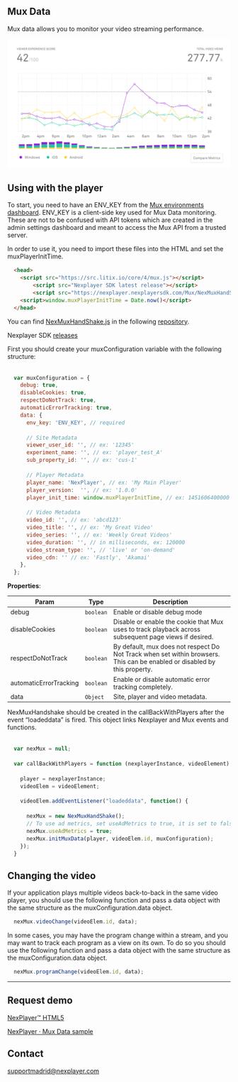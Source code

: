 ## Mux Data

Mux data allows you to monitor your video streaming performance.

<img text-align="center" src="./assets/mux-chart-2.png" alt="mux-chart" >

## Using with the player

To start, you need to have an ENV_KEY from the <a href="https://dashboard.mux.com/environments">Mux environments dashboard</a>. ENV_KEY is a client-side key used for Mux Data monitoring. These are not to be confused with API tokens which are created in the admin settings dashboard and meant to access the Mux API from a trusted server.

In order to use it, you need to import these files into the HTML and set the muxPlayerInitTime.

```html
  <head>
    <script src="https://src.litix.io/core/4/mux.js"></script> 
		<script src="Nexplayer SDK latest release"></script>
		<script src="https://nexplayer.nexplayersdk.com/Mux/NexMuxHandShake.js"></script>
    <script>window.muxPlayerInitTime = Date.now()</script>
  </head>

 ```

 You can find <a href="https://github.com/NexPlayer/NexPlayer_HTML5_Mux/blob/main/app/NexMuxHandShake.js">NexMuxHandShake.js</a> in the following <a href="https://github.com/NexPlayer/NexPlayer_HTML5_Mux">repository</a>.

 Nexplayer SDK [releases](https://nexplayer.github.io/NexPlayer_HTML5_Documentation/#/releases?id=releases-top)

 First you should create your muxConfiguration variable with the following structure:

```js

  var muxConfiguration = {
    debug: true,
    disableCookies: true,
    respectDoNotTrack: true,
    automaticErrorTracking: true,
    data: {
      env_key: 'ENV_KEY', // required

      // Site Metadata
      viewer_user_id: '', // ex: '12345'
      experiment_name: '', // ex: 'player_test_A'
      sub_property_id: '', // ex: 'cus-1'

      // Player Metadata
      player_name: 'NexPlayer', // ex: 'My Main Player'
      player_version:  '', // ex: '1.0.0'
      player_init_time: window.muxPlayerInitTime, // ex: 1451606400000

      // Video Metadata
      video_id: '', // ex: 'abcd123'
      video_title: '', // ex: 'My Great Video'
      video_series: '', // ex: 'Weekly Great Videos'
      video_duration: '', // in milliseconds, ex: 120000
      video_stream_type: '', // 'live' or 'on-demand'
      video_cdn: '' // ex: 'Fastly', 'Akamai'
    },
  };

```
**Properties**:

| Param | Type | Description |
| --- | --- | --- |
| debug | <code>boolean</code> | Enable or disable debug mode |
| disableCookies | <code>boolean</code> | Disable or enable the cookie that Mux uses to track playback across subsequent page views if desired. |
| respectDoNotTrack | <code>boolean</code> | By default, mux does not respect Do Not Track when set within browsers. This can be enabled or disabled by this property. |
| automaticErrorTracking | <code>boolean</code> | Enable or disable automatic error tracking completely. |
| data | <code>Object</code> | Site, player and video metadata. |


NexMuxHandshake should be created in the callBackWithPlayers after the event “loadeddata” is fired. This object links Nexplayer and Mux events and functions.

```js

  var nexMux = null;

  var callBackWithPlayers = function (nexplayerInstance, videoElement) {

    player = nexplayerInstance;
    videoElem = videoElement;

    videoElem.addEventListener("loadeddata", function() {

      nexMux = new NexMuxHandShake();
      // To use ad metrics, set useAdMetrics to true, it is set to false by default.
      nexMux.useAdMetrics = true;
      nexMux.initMuxData(player, videoElem.id, muxConfiguration);
    });
  }

```

## Changing the video

If your application plays multiple videos back-to-back in the same video player, you should use the following function and pass a data object with the same structure as the muxConfiguration.data object.

```js
  nexMux.videoChange(videoElem.id, data);
 ```

In some cases, you may have the program change within a stream, and you may want to track each program as a view on its own. To do so you should use the following function and pass a data object with the same structure as the muxConfiguration.data object.

```js
  nexMux.programChange(videoElem.id, data);
```

-------------------

## Request demo
[NexPlayer™ HTML5](https://nexplayersdk.com/html5-player/)


[NexPlayer · Mux Data sample](https://nex360.s3.amazonaws.com/Mux/Index.html)

## Contact
[supportmadrid@nexplayer.com](mailto:supportmadrid@nexplayer.com)